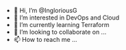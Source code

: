 - 👋 Hi, I’m @IngloriousG
- 👀 I’m interested in DevOps and Cloud
- 🌱 I’m currently learning Terraform
- 💞️ I’m looking to collaborate on ...
- 📫 How to reach me ...

<!---
IngloriousG/IngloriousG is a ✨ special ✨ repository because its `README.md` (this file) appears on your GitHub profile.
You can click the Preview link to take a look at your changes.
--->
